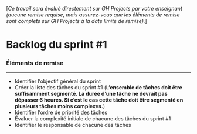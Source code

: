 [*Ce travail sera évalué directement sur GH Projects par votre enseignant (aucune remise requise, mais assurez-vous que les éléments de remise sont complets sur GH Projects à la date limite de remise).*]

# Backlog du sprint #1

### Éléments de remise
--- 
- Identifier l’objectif général du sprint
- Créer la liste des tâches du sprint #1 (**L’ensemble de tâches doit être suffisamment segmenté. La durée d’une tâche ne devrait pas dépasser 6 heures. Si c’est le cas cette tâche doit être segmenté en plusieurs tâches moins complexes.**)
- Identifier l’ordre de priorité des tâches
- Évaluer la complexité initiale de chacune des tâches du sprint #1
- Identifier le responsable de chacune des tâches
